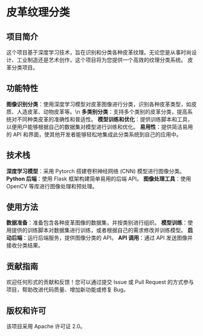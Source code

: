 # 皮革纹理分类

## 项目简介
这个项目基于深度学习技术，旨在识别和分类各种皮革纹理。无论您是从事时尚设计、工业制造还是艺术创作，这个项目将为您提供一个高效的纹理分类系统。
皮革分类项目。

## 功能特性

**图像识别分类**：使用深度学习模型对皮革图像进行分类，识别各种皮革类型，如皮质、人造皮革、动物皮革等。\n
**多类别分类**：支持多个类别的皮革分类，提高系统对不同种类皮革的准确性和普适性。
**模型训练和优化**：提供训练脚本和工具，以便用户能够根据自己的数据集对模型进行训练和优化。
**易用性**：提供简洁易用的 API 和界面，使其他开发者能够轻松地集成此分类系统到自己的应用中。
## 技术栈
**深度学习模型**：采用 Pytorch 搭建卷积神经网络 (CNN) 模型进行图像分类。
**Python 后端**：使用 Flask 框架构建简单易用的后端 API。
**图像处理工具**：使用 OpenCV 等库进行图像处理和预处理。
## 使用方法
**数据准备**：准备包含各种皮革图像的数据集，并按类别进行组织。
**模型训练**：使用提供的训练脚本对数据集进行训练，或者根据自己的需求修改并训练模型。
**启动后端**：运行后端服务，提供图像分类的 API。
**API 调用**：通过 API 发送图像并接收分类结果。
## 贡献指南
欢迎任何形式的贡献和反馈！您可以通过提交 Issue 或 Pull Request 的方式参与项目，帮助改进代码质量、增加新功能或修复 Bug。

## 版权和许可
该项目采用 Apache 许可证 2.0。
